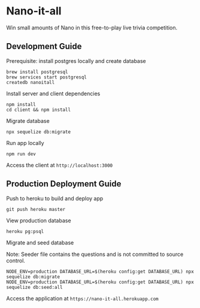 # Nano-it-all

Win small amounts of Nano in this free-to-play live trivia competition.

## Development Guide

Prerequisite: install postgres locally and create database

```
brew install postgresql
brew services start postgresql
createdb nanoitall
```

Install server and client dependencies

```
npm install
cd client && npm install
```

Migrate database

```
npx sequelize db:migrate
```

Run app locally

```
npm run dev
```

Access the client at `http://localhost:3000`

## Production Deployment Guide

Push to heroku to build and deploy app

```
git push heroku master
```

View production database

```
heroku pg:psql
```

Migrate and seed database

Note: Seeder file contains the questions and is not committed to source control.

```
NODE_ENV=production DATABASE_URL=$(heroku config:get DATABASE_URL) npx sequelize db:migrate
NODE_ENV=production DATABASE_URL=$(heroku config:get DATABASE_URL) npx sequelize db:seed:all
```

Access the application at `https://nano-it-all.herokuapp.com`
